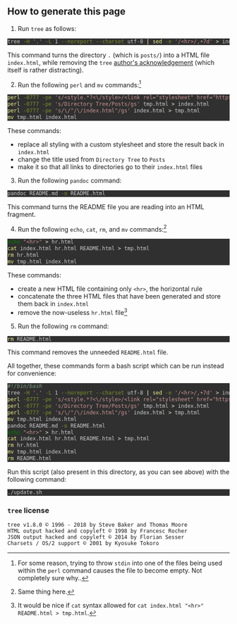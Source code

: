 <style>
    code{white-space: pre-wrap;}
    span.smallcaps{font-variant: small-caps;}
    span.underline{text-decoration: underline;}
    div.column{display: inline-block; vertical-align: top; width: 50%;}
    div.hanging-indent{margin-left: 1.5em; text-indent: -1.5em;}
    ul.task-list{list-style: none;}
    pre > code.sourceCode { white-space: pre; position: relative; }
    pre > code.sourceCode > span { display: inline-block; line-height: 1.25; }
    pre > code.sourceCode > span:empty { height: 1.2em; }
    .sourceCode { overflow: visible; }
    code.sourceCode > span { color: inherit; text-decoration: inherit; }
    div.sourceCode { margin: 1em 0; }
    pre.sourceCode { margin: 0; }
    @media screen {
    div.sourceCode { overflow: auto; }
    }
    @media print {
    pre > code.sourceCode { white-space: pre-wrap; }
    pre > code.sourceCode > span { text-indent: -5em; padding-left: 5em; }
    }
    pre.numberSource code
      { counter-reset: source-line 0; }
    pre.numberSource code > span
      { position: relative; left: -4em; counter-increment: source-line; }
    pre.numberSource code > span > a:first-child::before
      { content: counter(source-line);
        position: relative; left: -1em; text-align: right; vertical-align: baseline;
        border: none; display: inline-block;
        -webkit-touch-callout: none; -webkit-user-select: none;
        -khtml-user-select: none; -moz-user-select: none;
        -ms-user-select: none; user-select: none;
        padding: 0 4px; width: 4em;
      }
    pre.numberSource { margin-left: 3em;  padding-left: 4px; }
    div.sourceCode
      { color: #cccccc; background-color: #303030; }
    @media screen {
    pre > code.sourceCode > span > a:first-child::before { text-decoration: underline; }
    }
    code span.al { color: #ffcfaf; } /* Alert */
    code span.an { color: #7f9f7f; font-weight: bold; } /* Annotation */
    code span.at { } /* Attribute */
    code span.bn { color: #dca3a3; } /* BaseN */
    code span.bu { } /* BuiltIn */
    code span.cf { color: #f0dfaf; } /* ControlFlow */
    code span.ch { color: #dca3a3; } /* Char */
    code span.cn { color: #dca3a3; font-weight: bold; } /* Constant */
    code span.co { color: #7f9f7f; } /* Comment */
    code span.cv { color: #7f9f7f; font-weight: bold; } /* CommentVar */
    code span.do { color: #7f9f7f; } /* Documentation */
    code span.dt { color: #dfdfbf; } /* DataType */
    code span.dv { color: #dcdccc; } /* DecVal */
    code span.er { color: #c3bf9f; } /* Error */
    code span.ex { } /* Extension */
    code span.fl { color: #c0bed1; } /* Float */
    code span.fu { color: #efef8f; } /* Function */
    code span.im { } /* Import */
    code span.in { color: #7f9f7f; font-weight: bold; } /* Information */
    code span.kw { color: #f0dfaf; } /* Keyword */
    code span.op { color: #f0efd0; } /* Operator */
    code span.ot { color: #efef8f; } /* Other */
    code span.pp { color: #ffcfaf; font-weight: bold; } /* Preprocessor */
    code span.sc { color: #dca3a3; } /* SpecialChar */
    code span.ss { color: #cc9393; } /* SpecialString */
    code span.st { color: #cc9393; } /* String */
    code span.va { } /* Variable */
    code span.vs { color: #cc9393; } /* VerbatimString */
    code span.wa { color: #7f9f7f; font-weight: bold; } /* Warning */
  </style>

## How to generate this page

1. Run `tree` as follows:

```{.bash .neutral}
tree -H '.' -L 1 --noreport --charset utf-8 | sed -e '/<hr>/,+7d' > index.html
```

This command turns the directory `.` (which is `posts/`) into a HTML file `index.html`, while removing the `tree` [author's acknowledgement](#tree-license) (which itself is rather distracting).

2. Run the following `perl` and `mv` commands:[^1]

```{.bash .neutral}
perl -0777 -pe 's/<style.*?<\/style>/<link rel="stylesheet" href="https:\/\/benrosenberg.info\/style.css">/gs' index.html > tmp.html

perl -0777 -pe 's/Directory Tree/Posts/gs' tmp.html > index.html

perl -0777 -pe 's/\/"/\/index.html"/gs' index.html > tmp.html

mv tmp.html index.html
```

These commands:

 - replace all styling with a custom stylesheet and store the result back in `index.html`
 - change the title used from `Directory Tree` to `Posts`
 - make it so that all links to directories go to their `index.html` files

3. Run the following `pandoc` command:

```{.bash .neutral}
pandoc README.md -o README.html
```

This command turns the README file you are reading into an HTML fragment.

4. Run the following `echo`, `cat`, `rm`, and `mv` commands:[^2]

```{.bash .neutral}
echo "<hr>" > hr.html

cat index.html hr.html README.html > tmp.html

rm hr.html

mv tmp.html index.html
```

These commands:

 - create a new HTML file containing only `<hr>`, the horizontal rule
 - concatenate the three HTML files that have been generated and store them back in `index.html`
 - remove the now-useless `hr.html` file[^3]

5. Run the following `rm` command:

```{.bash .neutral}
rm README.html
```

This command removes the unneeded `README.html` file.

All together, these commands form a bash script which can be run instead for convenience:

```{.bash .good}
#!/bin/bash 

tree -H '.' -L 1 --noreport --charset utf-8 | sed -e '/<hr>/,+7d' > index.html

perl -0777 -pe 's/<style.*?<\/style>/<link rel="stylesheet" href="https:\/\/benrosenberg.info\/style.css">/gs' index.html > tmp.html

perl -0777 -pe 's/Directory Tree/Posts/gs' tmp.html > index.html

perl -0777 -pe 's/\/"/\/index.html"/gs' index.html > tmp.html

mv tmp.html index.html

pandoc README.md -o README.html

echo "<hr>" > hr.html

cat index.html hr.html README.html > tmp.html

rm hr.html

mv tmp.html index.html

rm README.html
```

Run this script (also present in this directory, as you can see above) with the following command:

```{.bash .good}
./update.sh
```

[^1]: For some reason, trying to throw `stdin` into one of the files being used within the `perl` command causes the file to become empty. Not completely sure why..
[^2]: Same thing here.
[^3]: It would be nice if `cat` syntax allowed for `cat index.html "<hr>" README.html > tmp.html`.

### `tree` license

```
tree v1.8.0 © 1996 - 2018 by Steve Baker and Thomas Moore
HTML output hacked and copyleft © 1998 by Francesc Rocher
JSON output hacked and copyleft © 2014 by Florian Sesser 
Charsets / OS/2 support © 2001 by Kyosuke Tokoro
```


